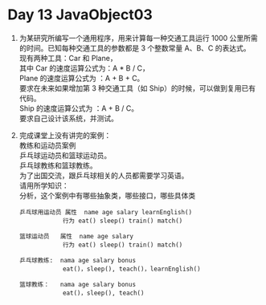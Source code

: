 # Day 13 JavaObject03

1. 为某研究所编写一个通用程序，用来计算每一种交通工具运行 1000 公里所需的时间。已知每种交通工具的参数都是 3 个整数常量 A、B、C 的表达式。  
  现有两种工具：Car 和 Plane，  
  其中 Car 的速度运算公式为：A * B / C，  
  Plane 的速度运算公式为  ：A + B + C。  
  要求在未来如果增加第 3 种交通工具（如 Ship）的时候，可以做到复用已有代码。  
  Ship 的速度运算公式为  ：A + B / C。  
  要求自己设计该系统，并测试。
  
2. 完成课堂上没有讲完的案例：  
  教练和运动员案例  
  乒乓球运动员和篮球运动员。  
  乒乓球教练和篮球教练。  
  为了出国交流，跟乒乓球相关的人员都需要学习英语。  
  请用所学知识：  
  分析，这个案例中有哪些抽象类，哪些接口，哪些具体类  
    ```
    乒乓球用运动员 属性  name age salary learnEnglish()
                行为 eat() sleep() train() match()
    
    篮球运动员   属性  name age salary
                行为 eat() sleep() train() match()
    
    乒乓球教练:  nama age salary bonus
                eat()，sleep(), teach()，learnEnglish()
    
    篮球教练：   nama age salary bonus
                eat()，sleep(), teach()
    ```
